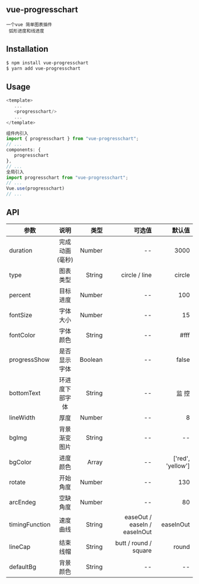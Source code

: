 
## vue-progresschart
```
一个vue 简单图表插件
 弧形进度和线进度
``` 

## Installation

```bash
$ npm install vue-progresschart
$ yarn add vue-progresschart
```
## Usage


```js
<template>
   ...
   <progresschart/>
   ...
</template>

组件内引入
import { progresschart } from "vue-progresschart";
// ...
components: {
   progresschart
},
// ...
全局引入
import progresschart from "vue-progresschart";
// ...
Vue.use(progresschart)
// ... 
```
## API

| 参数   |  说明  |  类型 |   可选值 |默认值 |
|--------|:-------:|------:|------:|------:|
| duration |  完成动画(毫秒) | Number| --| 3000|
| type |  图表类型 | String| circle / line | circle|
| percent |目标进度 | Number| --| 100|
| fontSize |字体大小 | Number| --| 15|
| fontColor |字体颜色 | String| --| #fff|
| progressShow |是否显示字体 | Boolean| --| false|
| bottomText |环进度下部字体 | String| --| 监 控|
| lineWidth |厚度 | Number| --| 8|
| bgImg |背景渐变图片 | String| --| --|
| bgColor |进度颜色| Array|--| ['red', 'yellow']|
| rotate |开始角度 | Number|--| 130|
| arcEndeg |空缺角度 | Number|--| 80|
| timingFunction |速度曲线 | String|easeOut / easeIn / easeInOut| easeInOut|
| lineCap |结束线帽 | String| butt / round / square| round|
| defaultBg |背景颜色 | String|--| --|
